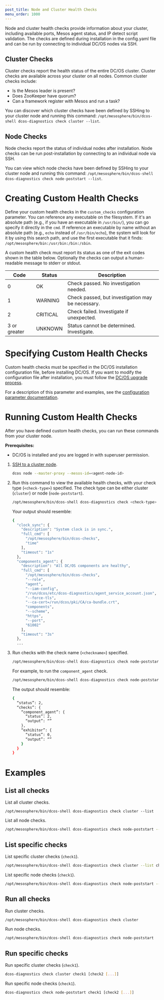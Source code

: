 ```yaml
---
post_title: Node and Cluster Health Checks
menu_order: 1000
---
```


Node and cluster health checks provide information about your cluster, including available ports, Mesos agent status, and IP detect script validation. The checks are defined during installation in the config.yaml file and can be run by connecting to individual DC/OS nodes via SSH. 

## Cluster Checks
Cluster checks report the health status of the entire DC/OS cluster. Cluster checks are available across your cluster on all nodes. Common cluster checks include: 

- Is the Mesos leader is present? 
- Does ZooKeeper have quorum?
- Can a framework register with Mesos and run a task?

You can discover which cluster checks have been defined by SSHing to your cluster node and running this command: `/opt/mesosphere/bin/dcos-shell dcos-diagnostics check cluster --list`.

## Node Checks
Node checks report the status of individual nodes after installation. Node checks can be run post-installation by connecting to an individual node via SSH. 

You can view which node checks have been defined by SSHing to your cluster node and running this command: `/opt/mesosphere/bin/dcos-shell dcos-diagnostics check node-poststart --list`.

# Creating Custom Health Checks
Define your custom health checks in the `custom_checks` configuration parameter. You can reference any executable on the filesystem. If it's an absolute path (e.g., if you have an executable in `/usr/bin/`), you can go specify it directly in the `cmd`. If reference an executable by name without an absolute path (e.g., `echo` instead of `/usr/bin/echo`), the system will look for it by using this search path, and use the first executable that it finds: `/opt/mesosphere/bin:/usr/bin:/bin:/sbin`. 

A custom health check must report its status as one of the exit codes shown in the table below. Optionally the checks can output a human-readable message to stderr or stdout.

| Code         | Status   | Description                                       |
|--------------|----------|---------------------------------------------------|
| 0            | OK       | Check passed. No investigation needed.            |
| 1            | WARNING  | Check passed, but investigation may be necessary. |
| 2            | CRITICAL | Check failed. Investigate if unexpected.          |
| 3 or greater | UNKNOWN  | Status cannot be determined. Investigate.         |

# Specifying Custom Health Checks
Custom health checks must be specified in the DC/OS installation configuration file, before installing DC/OS. If you want to modify the configuration file after installation, you must follow the [DC/OS upgrade process](/docs/1.10/installing/upgrading/).

For a description of this parameter and examples, see the [configuration parameter documentation](/docs/1.10/installing/custom/configuration/configuration-parameters/#custom_checks).

# Running Custom Health Checks
After you have defined custom health checks, you can run these commands from your cluster node.

**Prerequisites:**

- DC/OS is installed and you are logged in with superuser permission.


1.  [SSH to a cluster node](/docs/1.10/administering-clusters/sshcluster/).

    ```bash
    dcos node --master-proxy --mesos-id=<agent-node-id>
    ```
 
1.  Run this command to view the available health checks, with your check type (`<check-type>`) specified. The check type can be either cluster (`cluster`) or node (`node-poststart`).

    ```bash
    /opt/mesosphere/bin/dcos-shell dcos-diagnostics check <check-type> --list
    ```
    
    Your output should resemble:
    
    ```bash
    {
      "clock_sync": {
        "description": "System clock is in sync.",
        "full_cmd": [
          "/opt/mesosphere/bin/dcos-checks",
          "time"
        ],
        "timeout": "1s"
      },
      "components_agent": {
        "description": "All DC/OS components are healthy",
        "full_cmd": [
          "/opt/mesosphere/bin/dcos-checks",
          "--role",
          "agent",
          "--iam-config",
          "/run/dcos/etc/dcos-diagnostics/agent_service_account.json",
          "--force-tls",
          "--ca-cert=/run/dcos/pki/CA/ca-bundle.crt",
          "components",
          "--scheme",
          "https",
          "--port",
          "61002"
        ],
        "timeout": "3s"
      },
      ...
    ```
    
1.  Run checks with the check name (`<checkname>`) specified.

    ```bash
    /opt/mesosphere/bin/dcos-shell dcos-diagnostics check node-poststart <checkname>
    ```
    
    For example, to run the `component_agent` check.
    
    ```bash
    /opt/mesosphere/bin/dcos-shell dcos-diagnostics check node-poststart component_agent
    ```   
     
    The output should resemble:
    
    ```bash
    {
      “status”: 2,
      “checks”: {
        “component_agent”: {
          “status”: 2,
          “output”: “”
        },
        “exhibitor”: {
          “status”: 0,
          “output”: “”
        }
      }
    }
    ```
    
    
# Examples

## List all checks

List all cluster checks.

```
/opt/mesosphere/bin/dcos-shell dcos-diagnostics check cluster --list
```

List all node checks.

```bash
/opt/mesosphere/bin/dcos-shell dcos-diagnostics check node-poststart --list
```

## List specific checks

List specific cluster checks (`check1`).

```bash
/opt/mesosphere/bin/dcos-shell dcos-diagnostics check cluster --list check1 [check2 [...]]
```

List specific node checks (`check1`).

```bash
/opt/mesosphere/bin/dcos-shell dcos-diagnostics check node-poststart --list check1 [check2 [...]]
```

## Run all checks

Run cluster checks.

```bash
/opt/mesosphere/bin/dcos-shell dcos-diagnostics check cluster
```

Run node checks.

```bash
/opt/mesosphere/bin/dcos-shell dcos-diagnostics check node-poststart
```

## Run specific checks

Run specific cluster checks (`check1`).

```bash
dcos-diagnostics check cluster check1 [check2 [...]]
```

Run specific node checks (`check1`).

```bash
dcos-diagnostics check node-poststart check1 [check2 [...]]
```






